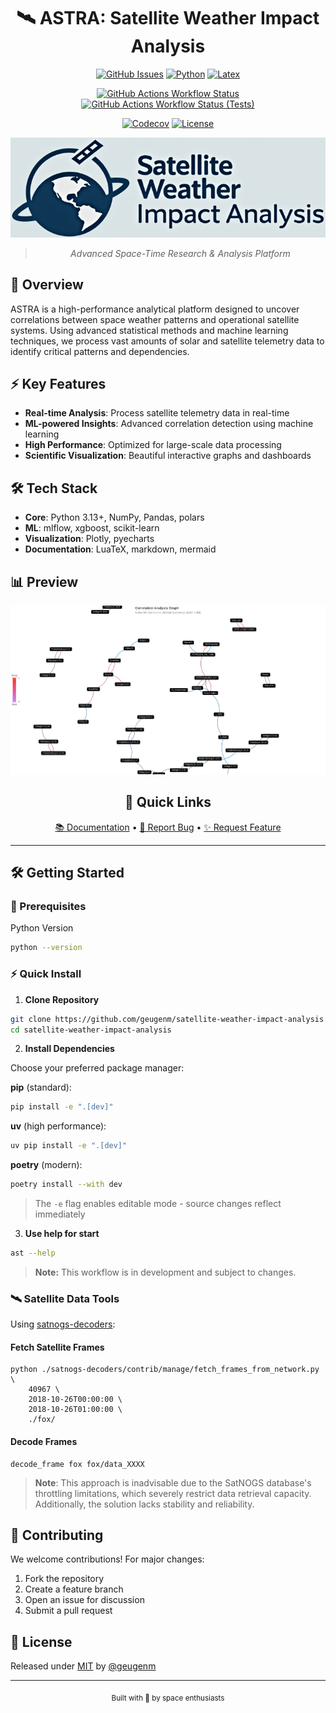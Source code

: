 <div align="center">

# 🛰️ ASTRA: Satellite Weather Impact Analysis

[![GitHub Issues](https://img.shields.io/github/issues/geugenm/satellite-weather-impact-analysis?style=for-the-badge&color=171b20&labelColor=171b20)](https://github.com/geugenm/satellite-weather-impact-analysis/issues)
[![Python](https://img.shields.io/badge/python-3.13+-171b20?style=for-the-badge&logo=python&logoColor=38bdae&labelColor=171b20)](https://www.python.org/downloads/)
[![Latex](https://img.shields.io/badge/LuaTeX-ready-171b20?style=for-the-badge&logo=latex&logoColor=38bdae&labelColor=171b20)](https://www.latex-project.org/)

[![GitHub Actions Workflow Status](https://img.shields.io/github/actions/workflow/status/geugenm/satellite-weather-impact-analysis/build.yml?style=for-the-badge&labelColor=171b20)](https://github.com/geugenm/satellite-weather-impact-analysis/actions)
[![GitHub Actions Workflow Status (Tests)](https://github.com/geugenm/satellite-weather-impact-analysis/actions/workflows/check.yml?style=for-the-badge&labelColor=171b20)](https://github.com/geugenm/satellite-weather-impact-analysis/actions/)


[![Codecov](https://img.shields.io/codecov/c/github/geugenm/satellite-weather-impact-analysis?style=for-the-badge&logoColor=38bdae&labelColor=171b20)](https://app.codecov.io/gh/geugenm/satellite-weather-impact-analysis)
[![License](https://img.shields.io/badge/license-MIT-171b20?style=for-the-badge&labelColor=171b20&color=171b20)](license.md)

[![Logo](img/logo.png)](https://github.com/geugenm/satellite-weather-impact-analysis)

> _Advanced Space-Time Research & Analysis Platform_

</div>

## 🚀 Overview

ASTRA is a high-performance analytical platform designed to uncover correlations between space weather patterns and operational satellite systems. Using advanced statistical methods and machine learning techniques, we process vast amounts of solar and satellite telemetry data to identify critical patterns and dependencies.

## ⚡ Key Features

- **Real-time Analysis**: Process satellite telemetry data in real-time
- **ML-powered Insights**: Advanced correlation detection using machine learning
- **High Performance**: Optimized for large-scale data processing
- **Scientific Visualization**: Beautiful interactive graphs and dashboards

## 🛠️ Tech Stack

- **Core**: Python 3.13+, NumPy, Pandas, polars
- **ML**: mlflow, xgboost, scikit-learn
- **Visualization**: Plotly, pyecharts
- **Documentation**: LuaTeX, markdown, mermaid

## 📊 Preview

![Analysis Preview](img/preview.png)

<div align="center">

## 🔗 Quick Links

[📚 Documentation](docs) •
[🐛 Report Bug](https://github.com/geugenm/satellite-weather-impact-analysis/issues/new?labels=bug&template=bug-report---.md) •
[✨ Request Feature](https://github.com/geugenm/satellite-weather-impact-analysis/issues/new?labels=enhancement&template=feature-request---.md)

---

</div>

## 🛠️ Getting Started

### 🐍 Prerequisites

Python Version

```bash
python --version
```

### ⚡ Quick Install

1. **Clone Repository**

```bash
git clone https://github.com/geugenm/satellite-weather-impact-analysis.git
cd satellite-weather-impact-analysis
```

2. **Install Dependencies**

Choose your preferred package manager:

**pip** (standard):

```bash
pip install -e ".[dev]"
```

**uv** (high performance):

```bash
uv pip install -e ".[dev]"
```

**poetry** (modern):

```bash
poetry install --with dev
```

> The `-e` flag enables editable mode - source changes reflect immediately

3. **Use help for start**
```bash
ast --help
```

> **Note:** This workflow is in development and subject to changes.

### 🛰️ Satellite Data Tools

Using [satnogs-decoders](https://gitlab.com/librespacefoundation/satnogs/satnogs-decoders):

#### Fetch Satellite Frames

```
python ./satnogs-decoders/contrib/manage/fetch_frames_from_network.py \
    40967 \
    2018-10-26T00:00:00 \
    2018-10-26T01:00:00 \
    ./fox/
```

#### Decode Frames

```
decode_frame fox fox/data_XXXX
```

> **Note**: This approach is inadvisable due to the SatNOGS database's throttling limitations, which severely restrict data retrieval capacity. Additionally, the solution lacks stability and reliability.

## 🤝 Contributing

We welcome contributions! For major changes:

1. Fork the repository
2. Create a feature branch
3. Open an issue for discussion
4. Submit a pull request

## 📜 License

Released under [MIT](license.md) by [@geugenm](https://github.com/geugenm)

<div align="center">

---

<sub>Built with 💫 by space enthusiasts</sub>

</div>
